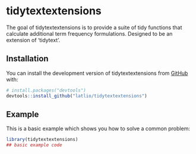 
<!-- README.md is generated from README.Rmd. Please edit that file -->

# tidytextextensions

<!-- badges: start -->
<!-- badges: end -->

The goal of tidytextextensions is to provide a suite of tidy functions
that calculate additional term frequency formulations. Designed to be an
extension of ‘tidytext’.

## Installation

You can install the development version of tidytextextensions from
[GitHub](https://github.com/) with:

``` r
# install.packages("devtools")
devtools::install_github("latlio/tidytextextensions")
```

## Example

This is a basic example which shows you how to solve a common problem:

``` r
library(tidytextextensions)
## basic example code
```
